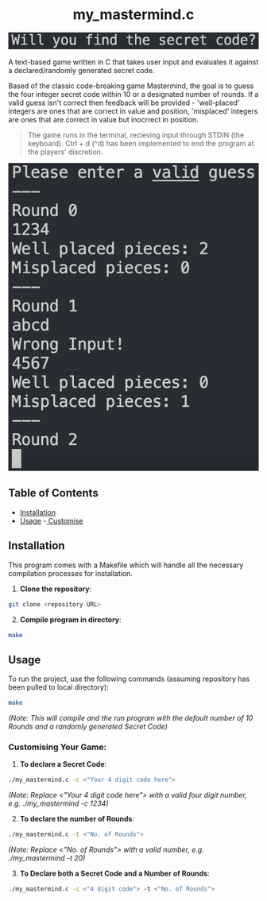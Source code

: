 # <h1 align="center" >my_mastermind.c</h1>

![Alt Text - "Will you find the secret code?" The opening line of the game](./screenshots/Screenshot_1.png)

A text-based game written in C that takes user input and evaluates it against a declared/randomly generated secret code. 

Based of the classic code-breaking game Mastermind, the goal is to guess the four integer secret code within 10 or a designated number of rounds. If a valid guess isn't correct then feedback will be provided - 'well-placed' integers are ones that are correct in value and position, 'misplaced' integers are ones that are correct in value but inocrrect in position.

>The game runs in the terminal, 
>recieving input through STDIN (the keyboard). 
>Ctrl + d (^d) has been implemented 
>to end the program at the players' discretion.

![Alt Text - A screenshot of the game running, specifically the text prompts in the terminal](./screenshots/Screenshot_2.png)

## Table of Contents
- [Installation](#installation)
- [Usage](#usage)
    -[ Customise](#customising-your-game)

## Installation

This program comes with a Makefile which will handle all the necessary compilation processes for installation.

1. **Clone the repository**:
```bash
git clone <repository URL>
```

2. **Compile program in directory**:
```bash
make
```

## Usage

To run the project, use the following commands (assuming repository has been pulled to local directory):

```bash
make
```
*(Note: This will compile and the run program with the default number of 10 Rounds and a randomly generated Secret Code)*

### Customising Your Game:

1. **To declare a Secret Code**:

```bash
./my_mastermind.c -c <"Your 4 digit code here">
```
*(Note: Replace <"Your 4 digit code here"> with a valid four digit number, e.g. ./my_mastermind -c 1234)*


2. **To declare the number of Rounds**:

```bash
./my_mastermind.c -t <"No. of Rounds">
```

*(Note: Replace <"No. of Rounds"> with a valid number, e.g. ./my_mastermind -t 20)*


3. **To Declare both a Secret Code and a Number of Rounds**:

```bash
./my_mastermind.c -c <"4 digit code"> -t <"No. of Rounds">
```